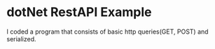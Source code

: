 # dotNet RestAPI Example

I coded a program that consists of basic http queries(GET, POST) and serialized.
